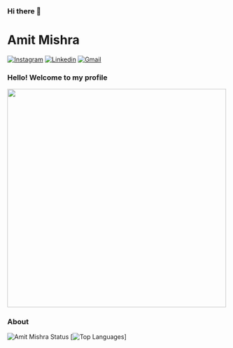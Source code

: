 ### Hi there 👋

# Amit Mishra

[![Instagram](https://img.shields.io/badge/Instagram-white?style=for-the-badge&logo=instagram)](https://www.instagram.com/ammit_mish)
[![Linkedin](https://img.shields.io/badge/LinkedIn-blue?style=for-the-badge&logo=Linkedin)](https://www.linkedin.com/in/amit-mishra-121b18101)
[![Gmail](https://img.shields.io/badge/-Gmail-c14438?style=for-the-badge&logo=Gmail&logoColor=white&link=mailto:amit7mishra3@gmail.com)](mailto:amit7mishra3@gmail.com)

### Hello! Welcome to my profile

<img style="margin: 0 auto" src="http://24.media.tumblr.com/tumblr_mbaezj19Em1rrosvlo1_500.gif" height="500">

### About

![Amit Mishra Status](https://github-readme-stats.vercel.app/api?username=amitmishra7&show_icons=true)
[![Top Languages](https://github-readme-stats.vercel.app/api/top-langs/?username=amitmishra7&layout=compact)]
